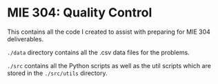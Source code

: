 # MIE 304: Quality Control

This contains all the code I created to assist with preparing for MIE 304 deliverables.

`./data` directory contains all the .csv data files for the problems.

`./src` contains all the Python scripts as well as the util scripts which are stored in the `./src/utils` directory.
